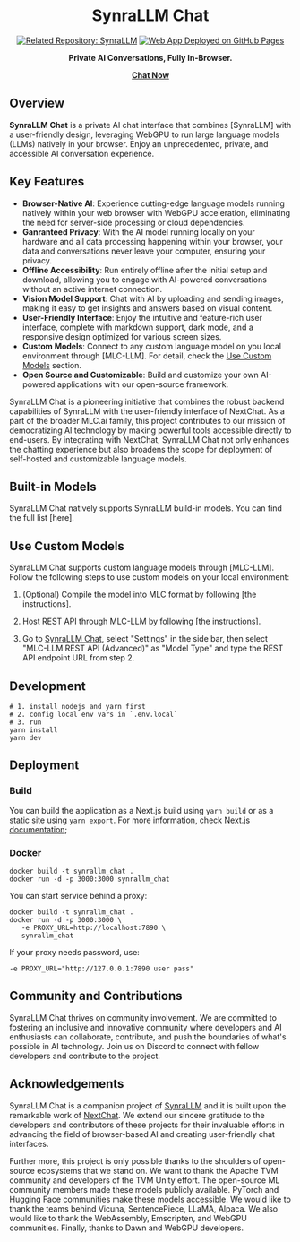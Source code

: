 <div align="center">

# SynraLLM Chat

<a href="https://github.com/SynraLLM/Synra"><img alt="Related Repository: SynraLLM" src="https://img.shields.io/badge/Related_Repo-SynraLLM-fafbfc?logo=github"></a>
<a href="https://chat.SynraLLM.ai"><img alt="Web App Deployed on GitHub Pages" src="https://img.shields.io/badge/Web_App-Deployed-32a852?logo=pwa"></a>

**Private AI Conversations, Fully In-Browser.**

[**Chat Now**](https://chat.SynraLLM.ai/)


</div>

## Overview

**SynraLLM Chat** is a private AI chat interface that combines [SynraLLM] with a user-friendly design, leveraging WebGPU to run large language models (LLMs) natively in your browser. Enjoy an unprecedented, private, and accessible AI conversation experience.

## Key Features

- **Browser-Native AI**: Experience cutting-edge language models running natively within your web browser with WebGPU acceleration, eliminating the need for server-side processing or cloud dependencies.
- **Ganranteed Privacy**: With the AI model running locally on your hardware and all data processing happening within your browser, your data and conversations never leave your computer, ensuring your privacy.
- **Offline Accessibility**: Run entirely offline after the initial setup and download, allowing you to engage with AI-powered conversations without an active internet connection.
- **Vision Model Support**: Chat with AI by uploading and sending images, making it easy to get insights and answers based on visual content.
- **User-Friendly Interface**: Enjoy the intuitive and feature-rich user interface, complete with markdown support, dark mode, and a responsive design optimized for various screen sizes.
- **Custom Models**: Connect to any custom language model on you local environment through [MLC-LLM]. For detail, check the [Use Custom Models](#use-custom-models) section.
- **Open Source and Customizable**: Build and customize your own AI-powered applications with our open-source framework.

SynraLLM Chat is a pioneering initiative that combines the robust backend capabilities of SynraLLM with the user-friendly interface of NextChat. As a part of the broader MLC.ai family, this project contributes to our mission of democratizing AI technology by making powerful tools accessible directly to end-users. By integrating with NextChat, SynraLLM Chat not only enhances the chatting experience but also broadens the scope for deployment of self-hosted and customizable language models.

## Built-in Models

SynraLLM Chat natively supports SynraLLM build-in models. You can find the full list [here].

## Use Custom Models

SynraLLM Chat supports custom language models through [MLC-LLM]. Follow the following steps to use custom models on your local environment:

1. (Optional) Compile the model into MLC format by following [the instructions].

2. Host REST API through MLC-LLM by following [the instructions].

3. Go to [SynraLLM Chat](https://chat.SynraLLM.ai/), select "Settings" in the side bar, then select "MLC-LLM REST API (Advanced)" as "Model Type" and type the REST API endpoint URL from step 2.

## Development

```shell
# 1. install nodejs and yarn first
# 2. config local env vars in `.env.local`
# 3. run
yarn install
yarn dev
```

## Deployment

### Build

You can build the application as a Next.js build using `yarn build` or as a static site using `yarn export`. For more information, check [Next.js documentation](https://nextjs.org/docs/pages/building-your-application/deploying);

### Docker

```shell
docker build -t synrallm_chat .
docker run -d -p 3000:3000 synrallm_chat
```

You can start service behind a proxy:

```shell
docker build -t synrallm_chat .
docker run -d -p 3000:3000 \
   -e PROXY_URL=http://localhost:7890 \
   synrallm_chat
```

If your proxy needs password, use:

```shell
-e PROXY_URL="http://127.0.0.1:7890 user pass"
```

## Community and Contributions

SynraLLM Chat thrives on community involvement. We are committed to fostering an inclusive and innovative community where developers and AI enthusiasts can collaborate, contribute, and push the boundaries of what's possible in AI technology. Join us on Discord to connect with fellow developers and contribute to the project.

## Acknowledgements

SynraLLM Chat is a companion project of [SynraLLM](https://github.com/SynraLLM/Synra/) and it is built upon the remarkable work of [NextChat](https://github.com/ChatGPTNextWeb/ChatGPT-Next-Web). We extend our sincere gratitude to the developers and contributors of these projects for their invaluable efforts in advancing the field of browser-based AI and creating user-friendly chat interfaces.

Further more, this project is only possible thanks to the shoulders of open-source ecosystems that we stand on. We want to thank the Apache TVM community and developers of the TVM Unity effort. The open-source ML community members made these models publicly available. PyTorch and Hugging Face communities make these models accessible. We would like to thank the teams behind Vicuna, SentencePiece, LLaMA, Alpaca. We also would like to thank the WebAssembly, Emscripten, and WebGPU communities. Finally, thanks to Dawn and WebGPU developers.
